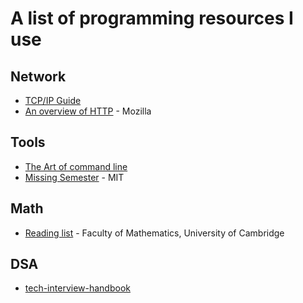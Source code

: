 # A list of programming resources I use

## Network

- [TCP/IP Guide](http://www.tcpipguide.com/)
- [An overview of HTTP](https://developer.mozilla.org/en-US/docs/Web/HTTP/Overview) - Mozilla

## Tools

- [The Art of command line](https://github.com/jlevy/the-art-of-command-line)
- [Missing Semester](https://missing.csail.mit.edu/) - MIT

## Math

- [Reading list](https://www.maths.cam.ac.uk/undergrad/admissions/files/reading-list.pdf) - Faculty of Mathematics, University of Cambridge

## DSA

- [tech-interview-handbook](https://github.com/yangshun/tech-interview-handbook)